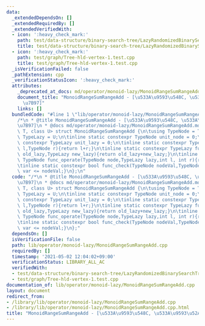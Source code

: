 ```yaml
---
data:
  _extendedDependsOn: []
  _extendedRequiredBy: []
  _extendedVerifiedWith:
  - icon: ':heavy_check_mark:'
    path: test/data-structure/binary-search-tree/LazyRandomizedBinarySearchTreeSequence-rsqraq.test.cpp
    title: test/data-structure/binary-search-tree/LazyRandomizedBinarySearchTreeSequence-rsqraq.test.cpp
  - icon: ':heavy_check_mark:'
    path: test/graph/Tree-hld-vertex-1.test.cpp
    title: test/graph/Tree-hld-vertex-1.test.cpp
  _isVerificationFailed: false
  _pathExtension: cpp
  _verificationStatusIcon: ':heavy_check_mark:'
  attributes:
    _deprecated_at_docs: md/operator/monoid-lazy/MonoidRangeSumRangeAdd.md
    document_title: "MonoidRangeSumRangeAdd - [\u533A\u9593\u548C, \u533A\u9593\u52A0\
      \u7B97]"
    links: []
  bundledCode: "#line 1 \"lib/operator/monoid-lazy/MonoidRangeSumRangeAdd.cpp\"\n\
    /*\n * @title MonoidRangeSumRangeAdd - [\u533A\u9593\u548C, \u533A\u9593\u52A0\
    \u7B97]\n * @docs md/operator/monoid-lazy/MonoidRangeSumRangeAdd.md\n */\ntemplate<class\
    \ T, class U> struct MonoidRangeSumRangeAdd {\n\tusing TypeNode = T;\n\tusing\
    \ TypeLazy = U;\n\tinline static constexpr TypeNode unit_node = 0;\n\tinline static\
    \ constexpr TypeLazy unit_lazy = 0;\n\tinline static constexpr TypeNode func_fold(TypeNode\
    \ l,TypeNode r){return l+r;}\n\tinline static constexpr TypeLazy func_lazy(TypeLazy\
    \ old_lazy,TypeLazy new_lazy){return old_lazy+new_lazy;}\n\tinline static constexpr\
    \ TypeNode func_operate(TypeNode node,TypeLazy lazy,int l, int r){return node+lazy*(r-l);}\n\
    \tinline static constexpr bool func_check(TypeNode nodeVal,TypeNode var){return\
    \ var <= nodeVal;}\n};\n"
  code: "/*\n * @title MonoidRangeSumRangeAdd - [\u533A\u9593\u548C, \u533A\u9593\u52A0\
    \u7B97]\n * @docs md/operator/monoid-lazy/MonoidRangeSumRangeAdd.md\n */\ntemplate<class\
    \ T, class U> struct MonoidRangeSumRangeAdd {\n\tusing TypeNode = T;\n\tusing\
    \ TypeLazy = U;\n\tinline static constexpr TypeNode unit_node = 0;\n\tinline static\
    \ constexpr TypeLazy unit_lazy = 0;\n\tinline static constexpr TypeNode func_fold(TypeNode\
    \ l,TypeNode r){return l+r;}\n\tinline static constexpr TypeLazy func_lazy(TypeLazy\
    \ old_lazy,TypeLazy new_lazy){return old_lazy+new_lazy;}\n\tinline static constexpr\
    \ TypeNode func_operate(TypeNode node,TypeLazy lazy,int l, int r){return node+lazy*(r-l);}\n\
    \tinline static constexpr bool func_check(TypeNode nodeVal,TypeNode var){return\
    \ var <= nodeVal;}\n};"
  dependsOn: []
  isVerificationFile: false
  path: lib/operator/monoid-lazy/MonoidRangeSumRangeAdd.cpp
  requiredBy: []
  timestamp: '2021-05-02 12:04:02+09:00'
  verificationStatus: LIBRARY_ALL_AC
  verifiedWith:
  - test/data-structure/binary-search-tree/LazyRandomizedBinarySearchTreeSequence-rsqraq.test.cpp
  - test/graph/Tree-hld-vertex-1.test.cpp
documentation_of: lib/operator/monoid-lazy/MonoidRangeSumRangeAdd.cpp
layout: document
redirect_from:
- /library/lib/operator/monoid-lazy/MonoidRangeSumRangeAdd.cpp
- /library/lib/operator/monoid-lazy/MonoidRangeSumRangeAdd.cpp.html
title: "MonoidRangeSumRangeAdd - [\u533A\u9593\u548C, \u533A\u9593\u52A0\u7B97]"
---
```

